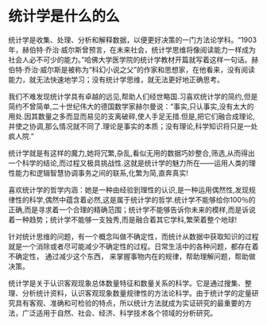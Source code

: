 # 统计学是什么的么

统计学是收集、处理、分析和解释数据，以便更好决策的一门方法论学科。“1903年，赫伯特·乔治·威尔斯曾预言，在未来社会，统计学思维将像阅读能力一样成为社会人必不可少的能力。”哈佛大学医学院的统计学教材开篇就写着这样一句话。赫伯特·乔治·威尔斯是被称为“科幻小说之父”的作家和思想家，在他看来，没有阅读能力，就无法快速地学习；没有统计学思维，就无法更好地正确思考。

我们不难发现统计学具有卓越的远见,帮助人们经世略国.习喜欢统计学的简约,但是简约不曾简单,二十世纪伟大的德国数学家赫尔曼说：“事实,只认事实,没有太大的用处.因其数量之多而显而易见的支离破碎,使人手足无措.但是,把它们融合成理论,并使之协调,那么情况就不同了.理论是事实的本质；没有理论,科学知识将只是一处疯人院.”

统计学就是有这样的魔力,她将冗繁,杂乱,看似无用的数据巧妙整合,筛选,从而得出一个科学的结论,而过程又极具挑战性.这就是统计学的魅力所在——运用人类的理性能力和逻辑智慧协调事务之间的联系,化繁为简,直奔真实!

喜欢统计学的哲学内涵：她是一种由经验到理性的认识,是一种运用偶然性,发现规律性的科学,偶然中蕴含着必然,这是属于统计学的哲学.统计学不能够给你100％的正确,而是寻求着一个合理的精确范围；统计学不能够告诉你未来的模样,而是诉说着一种趋势；统计学不能够一支独秀,而是融合着其它学科,繁荣着整个地球!

针对统计思维的问题，有一个概念叫做不确定性，而统计从数据中获取知识的过程就是一个消除或者尽可能减少不确定性的过程。日常生活中的各种问题，都存在着不确定性， 通过减少这个东西， 来掌握事物内在的规律，帮助理解问题，帮助做决策。

统计学是关于认识客观现象总体数量特征和数量关系的科学。它是通过搜集、整理、分析统计资料，认识客观现象数量规律性的方法论科学。由于统计学的定量研究具有客观、准确和可检验的特点，所以统计方法就成为实证研究的最重要的方法，广泛适用于自然、社会、经济、科学技术各个领域的分析研究。